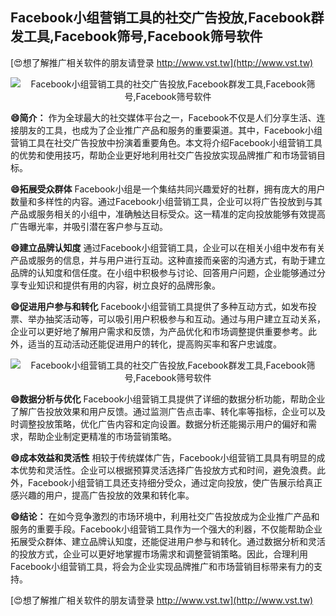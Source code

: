 ## **Facebook小组营销工具的社交广告投放,Facebook群发工具,Facebook筛号,Facebook筛号软件**

[😍想了解推广相关软件的朋友请登录 http://www.vst.tw](http://www.vst.tw)

 <center><img src="https://vst.tw/MP4/tuiguang/png/3.png" alt="Facebook小组营销工具的社交广告投放,Facebook群发工具,Facebook筛号,Facebook筛号软件"></center>

**😄简介：**
作为全球最大的社交媒体平台之一，Facebook不仅是人们分享生活、连接朋友的工具，也成为了企业推广产品和服务的重要渠道。其中，Facebook小组营销工具在社交广告投放中扮演着重要角色。本文将介绍Facebook小组营销工具的优势和使用技巧，帮助企业更好地利用社交广告投放实现品牌推广和市场营销目标。

**😄拓展受众群体**
Facebook小组是一个集结共同兴趣爱好的社群，拥有庞大的用户数量和多样性的内容。通过Facebook小组营销工具，企业可以将广告投放到与其产品或服务相关的小组中，准确触达目标受众。这一精准的定向投放能够有效提高广告曝光率，并吸引潜在客户参与互动。

**😄建立品牌认知度**
通过Facebook小组营销工具，企业可以在相关小组中发布有关产品或服务的信息，并与用户进行互动。这种直接而亲密的沟通方式，有助于建立品牌的认知度和信任度。在小组中积极参与讨论、回答用户问题，企业能够通过分享专业知识和提供有用的内容，树立良好的品牌形象。

**😄促进用户参与和转化**
Facebook小组营销工具提供了多种互动方式，如发布投票、举办抽奖活动等，可以吸引用户积极参与和互动。通过与用户建立互动关系，企业可以更好地了解用户需求和反馈，为产品优化和市场调整提供重要参考。此外，适当的互动活动还能促进用户的转化，提高购买率和客户忠诚度。

 <center><img src="https://vst.tw/MP4/tuiguang/png/2.png" alt="Facebook小组营销工具的社交广告投放,Facebook群发工具,Facebook筛号,Facebook筛号软件"></center>

**😄数据分析与优化**
Facebook小组营销工具提供了详细的数据分析功能，帮助企业了解广告投放效果和用户反馈。通过监测广告点击率、转化率等指标，企业可以及时调整投放策略，优化广告内容和定向设置。数据分析还能揭示用户的偏好和需求，帮助企业制定更精准的市场营销策略。

**😄成本效益和灵活性**
相较于传统媒体广告，Facebook小组营销工具具有明显的成本优势和灵活性。企业可以根据预算灵活选择广告投放方式和时间，避免浪费。此外，Facebook小组营销工具还支持细分受众，通过定向投放，使广告展示给真正感兴趣的用户，提高广告投放的效果和转化率。

**😄结论：**
在如今竞争激烈的市场环境中，利用社交广告投放成为企业推广产品和服务的重要手段。Facebook小组营销工具作为一个强大的利器，不仅能帮助企业拓展受众群体、建立品牌认知度，还能促进用户参与和转化。通过数据分析和灵活的投放方式，企业可以更好地掌握市场需求和调整营销策略。因此，合理利用Facebook小组营销工具，将会为企业实现品牌推广和市场营销目标带来有力的支持。

[😍想了解推广相关软件的朋友请登录 http://www.vst.tw](http://www.vst.tw)



